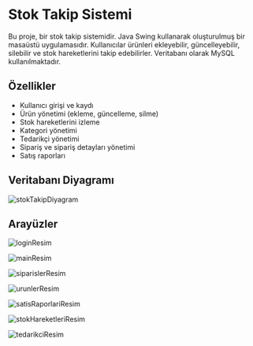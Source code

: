 # Stok Takip Sistemi

Bu proje, bir stok takip sistemidir. Java Swing kullanarak oluşturulmuş bir masaüstü uygulamasıdır. 
Kullanıcılar ürünleri ekleyebilir, güncelleyebilir, silebilir ve stok hareketlerini takip edebilirler. 
Veritabanı olarak MySQL kullanılmaktadır.

## Özellikler

- Kullanıcı girişi ve kaydı
- Ürün yönetimi (ekleme, güncelleme, silme)
- Stok hareketlerini izleme
- Kategori yönetimi
- Tedarikçi yönetimi
- Sipariş ve sipariş detayları yönetimi
- Satış raporları

## Veritabanı Diyagramı

![stokTakipDiyagram](https://github.com/HalitACET/StokTakipProje/assets/77839394/cdf5a126-e345-4284-b787-6577cfcc22d7)

## Arayüzler

![loginResim](https://github.com/HalitACET/StokTakipProje/assets/77839394/11d2b9e9-7773-4f66-a037-a443c8f69a57)

![mainResim](https://github.com/HalitACET/StokTakipProje/assets/77839394/89faa4d4-d4e0-4572-a72f-3cec4a922aa5)

![siparislerResim](https://github.com/HalitACET/StokTakipProje/assets/77839394/502b481b-86c5-4b86-8de2-2af1681d3f9f)

![urunlerResim](https://github.com/HalitACET/StokTakipProje/assets/77839394/21a514ec-d675-4429-8d5e-7221b0278e37)

![satisRaporlariResim](https://github.com/HalitACET/StokTakipProje/assets/77839394/98362bf3-f38a-4807-9fe2-87a79a27cbb0)

![stokHareketleriResim](https://github.com/HalitACET/StokTakipProje/assets/77839394/9bb4de81-6fa5-4487-ac3c-043dce9f2b80)

![tedarikciResim](https://github.com/HalitACET/StokTakipProje/assets/77839394/05ef5a6c-c8cc-4dda-9d7d-d074e6dd09cc)
